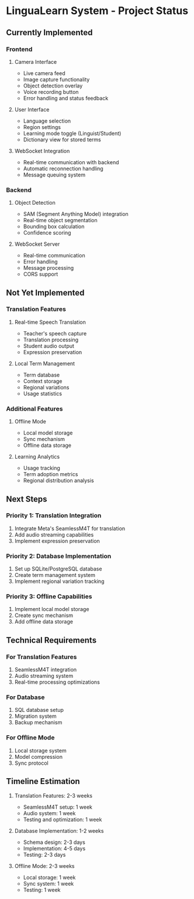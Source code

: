 # LinguaLearn System - Project Status

## Currently Implemented

### Frontend
1. Camera Interface
   - Live camera feed
   - Image capture functionality
   - Object detection overlay
   - Voice recording button
   - Error handling and status feedback

2. User Interface
   - Language selection
   - Region settings
   - Learning mode toggle (Linguist/Student)
   - Dictionary view for stored terms

3. WebSocket Integration
   - Real-time communication with backend
   - Automatic reconnection handling
   - Message queuing system

### Backend
1. Object Detection
   - SAM (Segment Anything Model) integration
   - Real-time object segmentation
   - Bounding box calculation
   - Confidence scoring

2. WebSocket Server
   - Real-time communication
   - Error handling
   - Message processing
   - CORS support

## Not Yet Implemented

### Translation Features
1. Real-time Speech Translation
   - Teacher's speech capture
   - Translation processing
   - Student audio output
   - Expression preservation

2. Local Term Management
   - Term database
   - Context storage
   - Regional variations
   - Usage statistics

### Additional Features
1. Offline Mode
   - Local model storage
   - Sync mechanism
   - Offline data storage

2. Learning Analytics
   - Usage tracking
   - Term adoption metrics
   - Regional distribution analysis

## Next Steps

### Priority 1: Translation Integration
1. Integrate Meta's SeamlessM4T for translation
2. Add audio streaming capabilities
3. Implement expression preservation

### Priority 2: Database Implementation
1. Set up SQLite/PostgreSQL database
2. Create term management system
3. Implement regional variation tracking

### Priority 3: Offline Capabilities
1. Implement local model storage
2. Create sync mechanism
3. Add offline data storage

## Technical Requirements

### For Translation Features
1. SeamlessM4T integration
2. Audio streaming system
3. Real-time processing optimizations

### For Database
1. SQL database setup
2. Migration system
3. Backup mechanism

### For Offline Mode
1. Local storage system
2. Model compression
3. Sync protocol

## Timeline Estimation

1. Translation Features: 2-3 weeks
   - SeamlessM4T setup: 1 week
   - Audio system: 1 week
   - Testing and optimization: 1 week

2. Database Implementation: 1-2 weeks
   - Schema design: 2-3 days
   - Implementation: 4-5 days
   - Testing: 2-3 days

3. Offline Mode: 2-3 weeks
   - Local storage: 1 week
   - Sync system: 1 week
   - Testing: 1 week